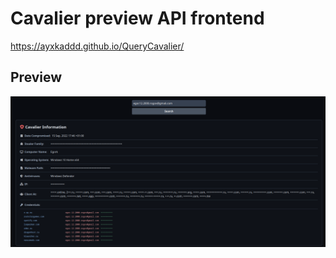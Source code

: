 # Cavalier preview API frontend

https://ayxkaddd.github.io/QueryCavalier/

## Preview

![image](assets/image.png)
